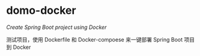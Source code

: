 # domo-docker

*Create Spring Boot project using Docker*

测试项目，使用 Dockerfile 和 Docker-compoese 来一键部署 Spring Boot 项目到 Docker

